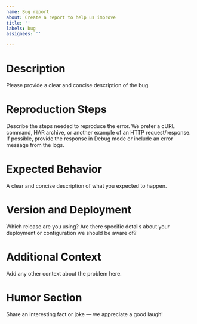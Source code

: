 ```yaml
---
name: Bug report
about: Create a report to help us improve
title: ''
labels: bug
assignees: ''

---
```


# Description

Please provide a clear and concise description of the bug.

# Reproduction Steps

Describe the steps needed to reproduce the error. We prefer a cURL command, HAR archive, or another example of an HTTP request/response. If possible, provide the response in Debug mode or include an error message from the logs.

# Expected Behavior

A clear and concise description of what you expected to happen.

# Version and Deployment

Which release are you using? Are there specific details about your deployment or configuration we should be aware of?

# Additional Context

Add any other context about the problem here.

# Humor Section

Share an interesting fact or joke — we appreciate a good laugh!
